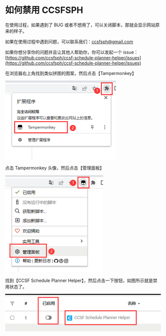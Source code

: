 # 如何禁用 CCSFSPH

在使用过程，如果遇到了 BUG 或者不想用了，可以关闭脚本，那就会显示网站原来的样子。

如果在使用过程中遇到问题，可以联系我们：[ccsfsph@gmail.com](mailto:ccsfsph@gmail.com)

如果你想分享你的问题并且让其他人帮助你，你可以发起一个 issue：[https://github.com/ccsfsph/ccsf-schedule-planner-helper/issues](https://github.com/ccsfsph/ccsf-schedule-planner-helper/issues)

在浏览器右上角找到类似拼图的图案，然后点击【Tampermonkey】

![image-20221208185824927](./pictures/disable-ccsfsph/image-20221208185824927.png)

点击 Tampermonkey 头像，然后点击【管理面板】

![image-20221208185851765](./pictures/disable-ccsfsph/image-20221208185851765.png)

找到【CCSF Schedule Planner Helper】，然后点击一下按钮，如图所示就是禁用状态了。

![image-20221208190002531](./pictures/disable-ccsfsph/image-20221208190002531.png)